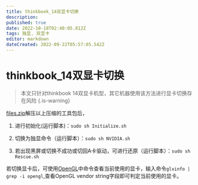 ```yaml
---
title: thinkbook_14双显卡切换
description: 
published: true
date: 2022-10-18T02:40:05.812Z
tags: 独显, 双显卡
editor: markdown
dateCreated: 2022-09-22T05:57:05.542Z
---
```


# thinkbook_14双显卡切换
> 本文只针对thinkbook 14双显卡机型，其它机器使用该方法进行显卡切换存在风险
{.is-warning}

[files.zip](/for_trans/切换显卡/files.zip)解压以上压缩的工具包后，

1. 进行初始化(运行脚本)：`sudo sh Initialize.sh`

2. 切换为独显命令（运行脚本）：`sudo sh NVIDIA.sh`

3. 若出现黑屏或切换不成功或切回A卡驱动，可进行还原（运行脚本）：`sudo sh Rescue.sh`

若切换显卡后，可使用[OpenGL](/zh/测试/OpenGL)中命令查看当前使用的显卡，输入命令`glxinfo | grep -i opengl`,查看OpenGL vendor string字段即可判定当前使用的显卡。